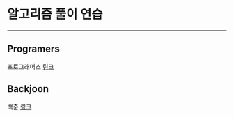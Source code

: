 # 알고리즘 풀이 연습
---
## Programers
프로그래머스 [링크](https://programmers.co.kr/)

## Backjoon
백준 [링크](https://www.acmicpc.net/)
